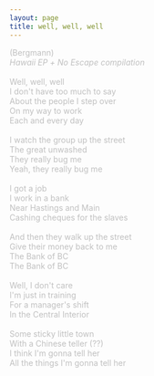 ```yaml
---
layout: page
title: well, well, well
---
```

<span style="color: #c0c0c0">(Bergmann)<br /><i>Hawaii EP</i> <i>+ No Escape compilation</i><br /><br />Well, well, well<br />I don't have too much to say<br />About the people I step over<br />On my way to work<br />Each and every day<br /><br />I watch the group up the street<br />The great unwashed<br />They really bug me<br />Yeah, they really bug me<br /><br />I got a job<br />I work in a bank<br />Near Hastings and Main<br />Cashing cheques for the slaves<br /><br />And then they walk up the street<br />Give their money back to me<br />The Bank of BC<br />The Bank of BC<br /><br />Well, I don't care<br />I'm just in training<br />For a manager's shift<br />In the Central Interior<br /><br />Some sticky little town<br />With a Chinese teller (??)<br />I think I'm gonna tell her<br />All the things I'm gonna tell her<br /></span><br />
